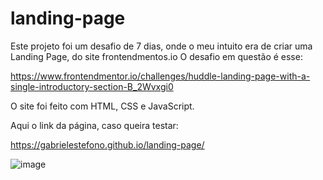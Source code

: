 # landing-page

Este projeto foi um desafio de 7 dias, onde o meu intuito era de criar uma Landing Page, do site frontendmentos.io
O desafio em questão é esse:

https://www.frontendmentor.io/challenges/huddle-landing-page-with-a-single-introductory-section-B_2Wvxgi0

O site foi feito com HTML, CSS e JavaScript.

Aqui o link da página, caso queira testar:

https://gabrielestefono.github.io/landing-page/

![image](https://user-images.githubusercontent.com/104292192/211127149-72c66494-45b9-4c18-9cf4-587e139c5297.png)
